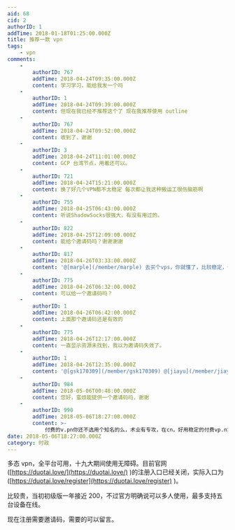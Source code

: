 ```yaml
---
aid: 68
cid: 2
authorID: 1
addTime: 2018-01-18T01:25:00.000Z
title: 推荐一款 vpn
tags:
    - vpn
comments:
    -
        authorID: 767
        addTime: 2018-04-24T09:35:00.000Z
        content: 学习学习，能给我发一个吗
    -
        authorID: 1
        addTime: 2018-04-24T09:39:00.000Z
        content: 但现在我已经不推荐这个了 现在我推荐使用 outline
    -
        authorID: 767
        addTime: 2018-04-24T09:52:00.000Z
        content: 收到了，谢谢
    -
        authorID: 3
        addTime: 2018-04-24T11:01:00.000Z
        content: GCP 台湾节点，用着还可以。
    -
        authorID: 721
        addTime: 2018-04-24T15:21:00.000Z
        content: 换了好几个VPN都不太稳定 每次都让我这种搬运工很伤脑筋啊
    -
        authorID: 755
        addTime: 2018-04-25T06:43:00.000Z
        content: 听说ShadowSocks很强大，有没有用过的。
    -
        authorID: 822
        addTime: 2018-04-25T12:09:00.000Z
        content: 能给个邀请码吗？谢谢谢谢
    -
        authorID: 817
        addTime: 2018-04-26T03:33:00.000Z
        content: '@[marple](/member/marple) 去买个vps，你就懂了，比较稳定，价格比较贵'
    -
        authorID: 775
        addTime: 2018-04-26T06:32:00.000Z
        content: 可以给一个邀请码吗？
    -
        authorID: 1
        addTime: 2018-04-26T06:42:00.000Z
        content: 上面那个邀请码还是有效的
    -
        authorID: 775
        addTime: 2018-04-26T12:17:00.000Z
        content: 一直显示资源未找到，我以为邀请码失效了。
    -
        authorID: 1
        addTime: 2018-04-26T12:35:00.000Z
        content: '@[gsk170309](/member/gsk170309) @[jiayu](/member/jiayu) 多态现在已经不行了'
    -
        authorID: 984
        addTime: 2018-05-06T00:48:00.000Z
        content: 您好，蛮烦能提供一个邀请码吗，谢谢
    -
        authorID: 990
        addTime: 2018-05-06T18:27:00.000Z
        content: >-
            付费的v.pn你还不选用个知名的么，术业有专攻，在cn，好用稳定的付费vp.n推荐，[https://vpnchina.zdhweb.com](https://vpnchina.zdhweb.com)
date: 2018-05-06T18:27:00.000Z
category: 时政
---
```


多态 vpn，全平台可用，十九大期间使用无障碍。目前官网([https://duotai.love/](https://duotai.love/) )的注册入口已经关闭，实际入口为([https://duotai.love/register](https://duotai.love/register) )。

比较贵，当初初级版一年接近 200，不过官方明确说可以多人使用，最多支持五台设备在线。

现在注册需要邀请码，需要的可以留言。
